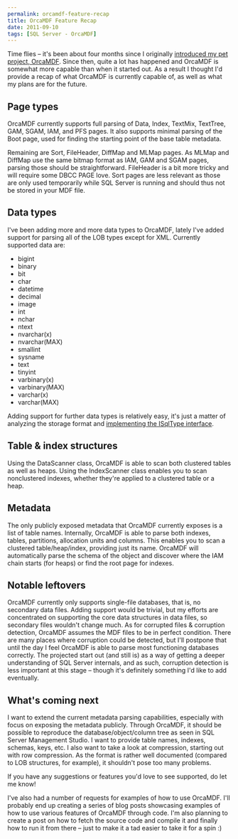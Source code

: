 ```yaml
---
permalink: orcamdf-feature-recap
title: OrcaMDF Feature Recap
date: 2011-09-10
tags: [SQL Server - OrcaMDF]
---
```

Time flies – it's been about four months since I originally [introduced my pet project, OrcaMDF](/introducing-orcamdf). Since then, quite a lot has happened and OrcaMDF is somewhat more capable than when it started out. As a result I thought I'd provide a recap of what OrcaMDF is currently capable of, as well as what my plans are for the future.

<!-- more -->

## Page types

OrcaMDF currently supports full parsing of Data, Index, TextMix, TextTree, GAM, SGAM, IAM, and PFS pages. It also supports minimal parsing of the Boot page, used for finding the starting point of the base table metadata.

Remaining are Sort, FileHeader, DiffMap and MLMap pages. As MLMap and DiffMap use the same bitmap format as IAM, GAM and SGAM pages, parsing those should be straightforward. FileHeader is a bit more tricky and will require some DBCC PAGE love. Sort pages are less relevant as those are only used temporarily while SQL Server is running and should thus not be stored in your MDF file.

## Data types

I've been adding more and more data types to OrcaMDF, lately I've added support for parsing all of the LOB types except for XML. Currently supported data are:

* bigint
* binary
* bit
* char
* datetime
* decimal
* image
* int
* nchar
* ntext
* nvarchar(x)
* nvarchar(MAX)
* smallint
* sysname
* text
* tinyint
* varbinary(x)
* varbinary(MAX)
* varchar(x)
* varchar(MAX)

Adding support for further data types is relatively easy, it's just a matter of analyzing the storage format and [implementing the ISqlType interface](/implementing-data-types-in-orcamdf).

## Table & index structures

Using the DataScanner class, OrcaMDF is able to scan both clustered tables as well as heaps. Using the IndexScanner class enables you to scan nonclustered indexes, whether they're applied to a clustered table or a heap.

## Metadata

The only publicly exposed metadata that OrcaMDF currently exposes is a list of table names. Internally, OrcaMDF is able to parse both indexes, tables, partitions, allocation units and columns. This enables you to scan a clustered table/heap/index, providing just its name. OrcaMDF will automatically parse the schema of the object and discover where the IAM chain starts (for heaps) or find the root page for indexes.

## Notable leftovers

OrcaMDF currently only supports single-file databases, that is, no secondary data files. Adding support would be trivial, but my efforts are concentrated on supporting the core data structures in data files, so secondary files wouldn't change much. As for corrupted files & corruption detection, OrcaMDF assumes the MDF files to be in perfect condition. There are many places where corruption could be detected, but I'll postpone that until the day I feel OrcaMDF is able to parse most functioning databases correctly. The projected start out (and still is) as a way of getting a deeper understanding of SQL Server internals, and as such, corruption detection is less important at this stage – though it's definitely something I'd like to add eventually.

## What's coming next

I want to extend the current metadata parsing capabilities, especially with focus on exposing the metadata publicly. Through OrcaMDF, it should be possible to reproduce the database/object/column tree as seen in SQL Server Management Studio. I want to provide table names, indexes, schemas, keys, etc. I also want to take a look at compression, starting out with row compression. As the format is rather well documented (compared to LOB structures, for example), it shouldn't pose too many problems.

If you have any suggestions or features you'd love to see supported, do let me know!

I've also had a number of requests for examples of how to use OrcaMDF. I'll probably end up creating a series of blog posts showcasing examples of how to use various features of OrcaMDF through code. I'm also planning to create a post on how to fetch the source code and compile it and finally how to run it from there – just to make it a tad easier to take it for a spin :)
